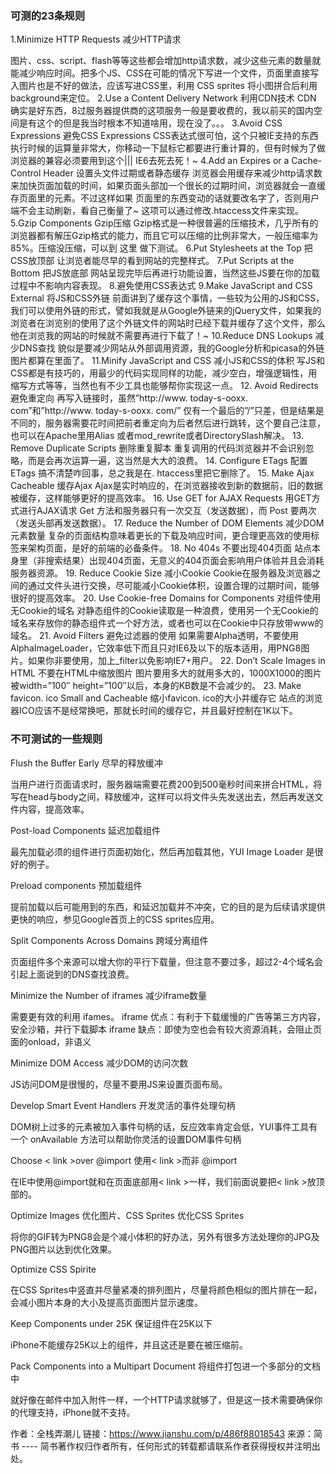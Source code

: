 ### 可测的23条规则

1.Minimize HTTP Requests 减少HTTP请求

图片、css、script、flash等等这些都会增加http请求数，减少这些元素的数量就能减少响应时间。把多个JS、CSS在可能的情况下写进一个文件，页面里直接写入图片也是不好的做法，应该写进CSS里，利用 CSS sprites 将小图拼合后利用background来定位。
2.Use a Content Delivery Network 利用CDN技术
CDN 确实是好东西，8过服务器提供商的这项服务一般是要收费的，我以前买的国内空间是有这个的但是我当时根本不知道啥用，现在没了。。。
3.Avoid CSS Expressions 避免CSS Expressions
CSS表达式很可怕，这个只被IE支持的东西执行时候的运算量非常大，你移动一下鼠标它都要进行重计算的，但有时候为了做浏览器的兼容必须要用到这个||| IE6去死去死！~
4.Add an Expires or a Cache-Control Header 设置头文件过期或者静态缓存
浏览器会用缓存来减少http请求数来加快页面加载的时间，如果页面头部加一个很长的过期时间，浏览器就会一直缓存页面里的元素。不过这样如果 页面里的东西变动的话就要改名字了，否则用户端不会主动刷新，看自己衡量了~ 这项可以通过修改.htaccess文件来实现。
5.Gzip Components Gzip压缩
Gzip格式是一种很普遍的压缩技术，几乎所有的浏览器都有解压Gzip格式的能力，而且它可以压缩的比例非常大，一般压缩率为85%。压缩没压缩，可以到 这里 做下测试。
6.Put Stylesheets at the Top 把CSS放顶部
让浏览者能尽早的看到网站的完整样式。
7.Put Scripts at the Bottom 把JS放底部
网站呈现完毕后再进行功能设置，当然这些JS要在你的加载过程中不影响内容表现。
8.避免使用CSS表达式
9.Make JavaScript and CSS External 将JS和CSS外链
前面讲到了缓存这个事情，一些较为公用的JS和CSS，我们可以使用外链的形式，譬如我就是从Google外链来的jQuery文件，如果我的浏览者在浏览别的使用了这个外链文件的网站时已经下载并缓存了这个文件，那么他在浏览我的网站的时候就不需要再进行下载了！~
10.Reduce DNS Lookups 减少DNS查找
貌似是要减少网站从外部调用资源，我的Google分析和picasa的外链图片都算在里面了。
11.Minify JavaScript and CSS 减小JS和CSS的体积
写JS和CSS都是有技巧的，用最少的代码实现同样的功能，减少空白，增强逻辑性，用缩写方式等等，当然也有不少工具也能够帮你实现这一点。
12. Avoid Redirects 避免重定向
再写入链接时，虽然”http://www. today-s-ooxx. com”和”http://www. today-s-ooxx. com/” 仅有一个最后的”/”只差，但是结果是不同的，服务器需要花时间把前者重定向为后者然后进行跳转，这个要自己注意，也可以在Apache里用Alias 或者mod_rewrite或者DirectorySlash解决。
13. Remove Duplicate Scripts 删除重复脚本
重复调用的代码浏览器并不会识别忽略，而是会再次运算一遍，这当然是大大的浪费。
14. Configure ETags 配置ETags
搞不清楚咋回事，总之我是在. htaccess里把它删除了。
15. Make Ajax Cacheable 缓存Ajax
Ajax是实时响应的，在浏览器接收到新的数据前，旧的数据被缓存，这样能够更好的提高效率。
16. Use GET for AJAX Requests 用GET方式进行AJAX请求
Get 方法和服务器只有一次交互（发送数据），而 Post 要两次（发送头部再发送数据）。
17. Reduce the Number of DOM Elements 减少DOM元素数量
复杂的页面结构意味着更长的下载及响应时间，更合理更高效的使用标签来架构页面，是好的前端的必备条件。
18. No 404s 不要出现404页面
站点本身里（非搜索结果）出现404页面，无意义的404页面会影响用户体验并且会消耗服务器资源。
19. Reduce Cookie Size 减小Cookie
Cookie在服务器及浏览器之间的通过文件头进行交换，尽可能减小Cookie体积，设置合理的过期时间，能够很好的提高效率。
20. Use Cookie-free Domains for Components 对组件使用无Cookie的域名
对静态组件的Cookie读取是一种浪费，使用另一个无Cookie的域名来存放你的静态组件式一个好方法，或者也可以在Cookie中只存放带www的域名。
21. Avoid Filters 避免过滤器的使用
如果需要Alpha透明，不要使用AlphaImageLoader，它效率低下而且只对IE6及以下的版本适用，用PNG8图片。如果你非要使用，加上_filter以免影响IE7+用户。
22. Don’t Scale Images in HTML 不要在HTML中缩放图片
图片要用多大的就用多大的，1000X1000的图片被width=”100″ height=”100″以后，本身的KB数是不会减少的。
23. Make favicon. ico Small and Cacheable 缩小favicon. ico的大小并缓存它
站点的浏览器ICO应该不是经常换吧，那就长时间的缓存它，并且最好控制在1K以下。


### 不可测试的一些规则

Flush the Buffer Early 尽早的释放缓冲

当用户进行页面请求时，服务器端需要花费200到500毫秒时间来拼合HTML，将写在head与body之间，释放缓冲，这样可以将文件头先发送出去，然后再发送文件内容，提高效率。

Post-load Components 延迟加载组件

最先加载必须的组件进行页面初始化，然后再加载其他，YUI Image Loader 是很好的例子。

Preload components 预加载组件

提前加载以后可能用到的东西，和延迟加载并不冲突，它的目的是为后续请求提供更快的响应，参见Google首页上的CSS sprites应用。

Split Components Across Domains 跨域分离组件

页面组件多个来源可以增大你的平行下载量，但注意不要过多，超过2-4个域名会引起上面说到的DNS查找浪费。

Minimize the Number of iframes 减少iframe数量

需要更有效的利用 ifames。
iframe 优点：有利于下载缓慢的广告等第三方内容，安全沙箱，并行下载脚本
iframe 缺点：即使为空也会有较大资源消耗，会阻止页面的onload，非语义

Minimize DOM Access 减少DOM的访问次数

JS访问DOM是很慢的，尽量不要用JS来设置页面布局。

Develop Smart Event Handlers 开发灵活的事件处理句柄

DOM树上过多的元素被加入事件句柄的话，反应效率肯定会低，YUI事件工具有一个 onAvailable 方法可以帮助你灵活的设置DOM事件句柄

Choose < link >over @import 使用< link >而非 @import

在IE中使用@import就和在页面底部用< link >一样，我们前面说要把< link >放顶部的。

Optimize Images 优化图片、CSS Sprites 优化CSS Sprites

将你的GIF转为PNG8会是个减小体积的好办法，另外有很多方法处理你的JPG及PNG图片以达到优化效果。

Optimize CSS Spirite

在CSS Sprites中竖直并尽量紧凑的排列图片，尽量将颜色相似的图片排在一起，会减小图片本身的大小及提高页面图片显示速度。

Keep Components under 25K 保证组件在25K以下

iPhone不能缓存25K以上的组件，并且这还是要在被压缩前。

Pack Components into a Multipart Document 将组件打包进一个多部分的文档中

就好像在邮件中加入附件一样，一个HTTP请求就够了，但是这一技术需要确保你的代理支持，iPhone就不支持。

作者：全栈弄潮儿
链接：https://www.jianshu.com/p/486f88018543
来源：简书 ---- 简书著作权归作者所有，任何形式的转载都请联系作者获得授权并注明出处。